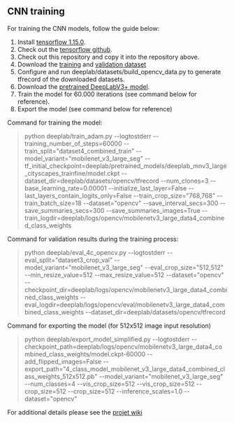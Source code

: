 ## CNN training
For training the CNN models, follow the guide below:
1. Install [tensorflow 1.15.0](https://www.tensorflow.org/install/pip).
2. Check out the [tensorflow github](https://github.com/tensorflow/models/tree/master/research).
3. Check out this repository and copy it into the repository above. 
4. Download the [training](https://vision.eng.au.dk/?download=/data/oakd/2021/train.zip) and [validation dataset](https://vision.eng.au.dk/?download=/data/oakd/2021/val.zip)
5. Configure and run deeplab/datasets/build_opencv_data.py to generate tfrecord of the downloaded datasets.
6. Download the [pretrained DeepLabV3+ model](https://github.com/tensorflow/models/blob/master/research/deeplab/g3doc/model_zoo.md).
7. Train the model for 60.000 iterations (see command below for reference).
8. Export the model (see command below for reference)


Command for training the model:
> python deeplab/train_adam.py --logtostderr --training_number_of_steps=60000 --train_split="dataset4_combined_train" --model_variant="mobilenet_v3_large_seg" --tf_initial_checkpoint=deeplab/pretrained_models/deeplab_mnv3_large_cityscapes_trainfine/model.ckpt --dataset_dir=deeplab/datasets/opencv/tfrecord --num_clones=3 --base_learning_rate=0.00001 --initialize_last_layer=False --last_layers_contain_logits_only=False --train_crop_size="768,768" --train_batch_size=18 --dataset="opencv" --save_interval_secs=300 --save_summaries_secs=300 --save_summaries_images=True --train_logdir=deeplab/logs/opencv/mobilenetv3_large_data4_combined_class_weights

Command for validation results during the training process:
> python deeplab/eval_4c_opencv.py --logtostderr --eval_split="dataset3_crop_val" --model_variant="mobilenet_v3_large_seg" --eval_crop_size="512,512" --min_resize_value=512 --max_resize_value=512 --dataset="opencv" --checkpoint_dir=deeplab/logs/opencv/mobilenetv3_large_data4_combined_class_weights --eval_logdir=deeplab/logs/opencv/eval/mobilenetv3_large_data4_combined_class_weights --dataset_dir=deeplab/datasets/opencv/tfrecord

Command for exporting the model (for 512x512 image input resolution)
> python deeplab/export_model_simplified.py --logtostderr --checkpoint_path=deeplab/logs/opencv/mobilenetv3_large_data4_combined_class_weights/model.ckpt-60000 --add_flipped_images=False --export_path="4_class_model_mobilenet_v3_large_data4_combined_class_weights_512x512.pb" --model_variant="mobilenet_v3_large_seg" --num_classes=4 --vis_crop_size=512 --vis_crop_size=512 --crop_size=512 --crop_size=512 --inference_scales=1.0 --dataset="opencv"

For additional details please see the [projet wiki](https://github.com/precision-sustainable-ag/OpenCV_Competition2021/wiki/6.-CNN-Model-Training)
